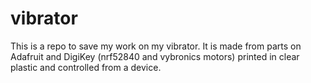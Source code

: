 # vibrator
This is a repo to save my work on my vibrator. It is made from parts on Adafruit and DigiKey (nrf52840 and vybronics motors) printed in clear plastic and controlled from a device.
